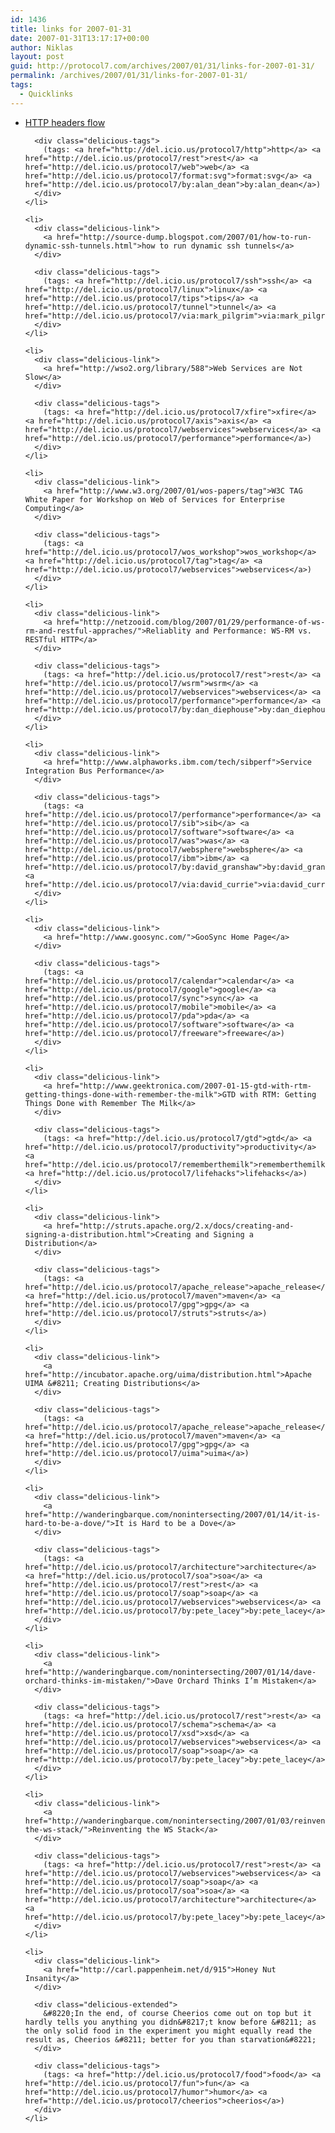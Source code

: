 ```yaml
---
id: 1436
title: links for 2007-01-31
date: 2007-01-31T13:17:17+00:00
author: Niklas
layout: post
guid: http://protocol7.com/archives/2007/01/31/links-for-2007-01-31/
permalink: /archives/2007/01/31/links-for-2007-01-31/
tags:
  - Quicklinks
---
```

<div class='microid-f08a87bf6651577f750a1e608f242a7400145c00'>
  <ul class="delicious">
    <li>
      <div class="delicious-link">
        <a href="http://thoughtpad.net/who/alan-dean/image/http-headers-status.svg">HTTP headers flow</a>
      </div>
      
      <div class="delicious-tags">
        (tags: <a href="http://del.icio.us/protocol7/http">http</a> <a href="http://del.icio.us/protocol7/rest">rest</a> <a href="http://del.icio.us/protocol7/web">web</a> <a href="http://del.icio.us/protocol7/format:svg">format:svg</a> <a href="http://del.icio.us/protocol7/by:alan_dean">by:alan_dean</a>)
      </div>
    </li>
    
    <li>
      <div class="delicious-link">
        <a href="http://source-dump.blogspot.com/2007/01/how-to-run-dynamic-ssh-tunnels.html">how to run dynamic ssh tunnels</a>
      </div>
      
      <div class="delicious-tags">
        (tags: <a href="http://del.icio.us/protocol7/ssh">ssh</a> <a href="http://del.icio.us/protocol7/linux">linux</a> <a href="http://del.icio.us/protocol7/tips">tips</a> <a href="http://del.icio.us/protocol7/tunnel">tunnel</a> <a href="http://del.icio.us/protocol7/via:mark_pilgrim">via:mark_pilgrim</a>)
      </div>
    </li>
    
    <li>
      <div class="delicious-link">
        <a href="http://wso2.org/library/588">Web Services are Not Slow</a>
      </div>
      
      <div class="delicious-tags">
        (tags: <a href="http://del.icio.us/protocol7/xfire">xfire</a> <a href="http://del.icio.us/protocol7/axis">axis</a> <a href="http://del.icio.us/protocol7/webservices">webservices</a> <a href="http://del.icio.us/protocol7/performance">performance</a>)
      </div>
    </li>
    
    <li>
      <div class="delicious-link">
        <a href="http://www.w3.org/2007/01/wos-papers/tag">W3C TAG White Paper for Workshop on Web of Services for Enterprise Computing</a>
      </div>
      
      <div class="delicious-tags">
        (tags: <a href="http://del.icio.us/protocol7/wos_workshop">wos_workshop</a> <a href="http://del.icio.us/protocol7/tag">tag</a> <a href="http://del.icio.us/protocol7/webservices">webservices</a>)
      </div>
    </li>
    
    <li>
      <div class="delicious-link">
        <a href="http://netzooid.com/blog/2007/01/29/performance-of-ws-rm-and-restful-appraches/">Reliablity and Performance: WS-RM vs. RESTful HTTP</a>
      </div>
      
      <div class="delicious-tags">
        (tags: <a href="http://del.icio.us/protocol7/rest">rest</a> <a href="http://del.icio.us/protocol7/wsrm">wsrm</a> <a href="http://del.icio.us/protocol7/webservices">webservices</a> <a href="http://del.icio.us/protocol7/performance">performance</a> <a href="http://del.icio.us/protocol7/by:dan_diephouse">by:dan_diephouse</a>)
      </div>
    </li>
    
    <li>
      <div class="delicious-link">
        <a href="http://www.alphaworks.ibm.com/tech/sibperf">Service Integration Bus Performance</a>
      </div>
      
      <div class="delicious-tags">
        (tags: <a href="http://del.icio.us/protocol7/performance">performance</a> <a href="http://del.icio.us/protocol7/sib">sib</a> <a href="http://del.icio.us/protocol7/software">software</a> <a href="http://del.icio.us/protocol7/was">was</a> <a href="http://del.icio.us/protocol7/websphere">websphere</a> <a href="http://del.icio.us/protocol7/ibm">ibm</a> <a href="http://del.icio.us/protocol7/by:david_granshaw">by:david_granshaw</a> <a href="http://del.icio.us/protocol7/via:david_currie">via:david_currie</a>)
      </div>
    </li>
    
    <li>
      <div class="delicious-link">
        <a href="http://www.goosync.com/">GooSync Home Page</a>
      </div>
      
      <div class="delicious-tags">
        (tags: <a href="http://del.icio.us/protocol7/calendar">calendar</a> <a href="http://del.icio.us/protocol7/google">google</a> <a href="http://del.icio.us/protocol7/sync">sync</a> <a href="http://del.icio.us/protocol7/mobile">mobile</a> <a href="http://del.icio.us/protocol7/pda">pda</a> <a href="http://del.icio.us/protocol7/software">software</a> <a href="http://del.icio.us/protocol7/freeware">freeware</a>)
      </div>
    </li>
    
    <li>
      <div class="delicious-link">
        <a href="http://www.geektronica.com/2007-01-15-gtd-with-rtm-getting-things-done-with-remember-the-milk">GTD with RTM: Getting Things Done with Remember The Milk</a>
      </div>
      
      <div class="delicious-tags">
        (tags: <a href="http://del.icio.us/protocol7/gtd">gtd</a> <a href="http://del.icio.us/protocol7/productivity">productivity</a> <a href="http://del.icio.us/protocol7/rememberthemilk">rememberthemilk</a> <a href="http://del.icio.us/protocol7/lifehacks">lifehacks</a>)
      </div>
    </li>
    
    <li>
      <div class="delicious-link">
        <a href="http://struts.apache.org/2.x/docs/creating-and-signing-a-distribution.html">Creating and Signing a Distribution</a>
      </div>
      
      <div class="delicious-tags">
        (tags: <a href="http://del.icio.us/protocol7/apache_release">apache_release</a> <a href="http://del.icio.us/protocol7/maven">maven</a> <a href="http://del.icio.us/protocol7/gpg">gpg</a> <a href="http://del.icio.us/protocol7/struts">struts</a>)
      </div>
    </li>
    
    <li>
      <div class="delicious-link">
        <a href="http://incubator.apache.org/uima/distribution.html">Apache UIMA &#8211; Creating Distributions</a>
      </div>
      
      <div class="delicious-tags">
        (tags: <a href="http://del.icio.us/protocol7/apache_release">apache_release</a> <a href="http://del.icio.us/protocol7/maven">maven</a> <a href="http://del.icio.us/protocol7/gpg">gpg</a> <a href="http://del.icio.us/protocol7/uima">uima</a>)
      </div>
    </li>
    
    <li>
      <div class="delicious-link">
        <a href="http://wanderingbarque.com/nonintersecting/2007/01/14/it-is-hard-to-be-a-dove/">It is Hard to be a Dove</a>
      </div>
      
      <div class="delicious-tags">
        (tags: <a href="http://del.icio.us/protocol7/architecture">architecture</a> <a href="http://del.icio.us/protocol7/soa">soa</a> <a href="http://del.icio.us/protocol7/rest">rest</a> <a href="http://del.icio.us/protocol7/soap">soap</a> <a href="http://del.icio.us/protocol7/webservices">webservices</a> <a href="http://del.icio.us/protocol7/by:pete_lacey">by:pete_lacey</a>)
      </div>
    </li>
    
    <li>
      <div class="delicious-link">
        <a href="http://wanderingbarque.com/nonintersecting/2007/01/14/dave-orchard-thinks-im-mistaken/">Dave Orchard Thinks I’m Mistaken</a>
      </div>
      
      <div class="delicious-tags">
        (tags: <a href="http://del.icio.us/protocol7/rest">rest</a> <a href="http://del.icio.us/protocol7/schema">schema</a> <a href="http://del.icio.us/protocol7/xsd">xsd</a> <a href="http://del.icio.us/protocol7/webservices">webservices</a> <a href="http://del.icio.us/protocol7/soap">soap</a> <a href="http://del.icio.us/protocol7/by:pete_lacey">by:pete_lacey</a>)
      </div>
    </li>
    
    <li>
      <div class="delicious-link">
        <a href="http://wanderingbarque.com/nonintersecting/2007/01/03/reinventing-the-ws-stack/">Reinventing the WS Stack</a>
      </div>
      
      <div class="delicious-tags">
        (tags: <a href="http://del.icio.us/protocol7/rest">rest</a> <a href="http://del.icio.us/protocol7/webservices">webservices</a> <a href="http://del.icio.us/protocol7/soap">soap</a> <a href="http://del.icio.us/protocol7/soa">soa</a> <a href="http://del.icio.us/protocol7/architecture">architecture</a> <a href="http://del.icio.us/protocol7/by:pete_lacey">by:pete_lacey</a>)
      </div>
    </li>
    
    <li>
      <div class="delicious-link">
        <a href="http://carl.pappenheim.net/d/915">Honey Nut Insanity</a>
      </div>
      
      <div class="delicious-extended">
        &#8220;In the end, of course Cheerios come out on top but it hardly tells you anything you didn&#8217;t know before &#8211; as the only solid food in the experiment you might equally read the result as, Cheerios &#8211; better for you than starvation&#8221;
      </div>
      
      <div class="delicious-tags">
        (tags: <a href="http://del.icio.us/protocol7/food">food</a> <a href="http://del.icio.us/protocol7/fun">fun</a> <a href="http://del.icio.us/protocol7/humor">humor</a> <a href="http://del.icio.us/protocol7/cheerios">cheerios</a>)
      </div>
    </li>
  </ul>
</div>